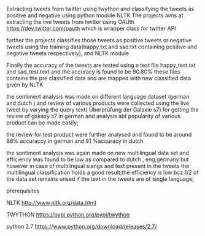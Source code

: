 Extracting tweets from twitter using twython and classifying the tweets as positive and negative using python module NLTK
The projects aims at extracting the live tweets from twitter using OAUth https://dev.twitter.com/oauth which is wrapper class for twitter API 

further the projects classifies those tweets as positive tweets or negative tweets using the training data(happy.txt and sad.txt containing positive and negative tweets respectively), and NLTK module 

Finally the accuracy of the tweets are tested using a test file happy_test.txt and sad_test.text and the accuracy is found to be 90.80% 
these files contains the pre classified data and are mapped with new classified data given by NLTK

the sentiment analysis was made on different language dataset (german and dutch ) and review of various products were collected using the live tweet by varying the query text(
Überprüfung der Galaxie s7) for getting the review of gakaxy s7 in german and analysis abt popularity of various product can be made easily;

the review for test product were further analysed and found to be around 88% accuraccy in german and 81 %accuracy in dutch

the sentiment analysis was again made on new multilingual data set  and efficiency was found to be low as compared to dutch , eng,germany but however in case of multilingual slangs and text present in the tweets the multilingual classification holds a good result;the efficiency is low bcz 1/2 of the data set remains unsed if the text in the tweets are of single language;

prerequisites 

NLTK http://www.nltk.org/data.html

TWYTHON https://pypi.python.org/pypi/twython 

python 2.7 https://www.python.org/download/releases/2.7/

